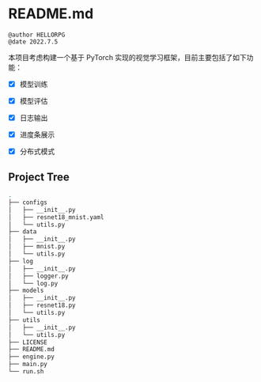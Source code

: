 # README.md

```wiki
@author HELLORPG
@date 2022.7.5
```

本项目考虑构建一个基于 PyTorch 实现的视觉学习框架，目前主要包括了如下功能：
- [x] 模型训练
- [x] 模型评估
- [x] 日志输出
- [x] 进度条展示
- [x] 分布式模式


## Project Tree
```bash
.
├── configs
│   ├── __init__.py
│   ├── resnet18_mnist.yaml
│   └── utils.py
├── data
│   ├── __init__.py
│   ├── mnist.py
│   └── utils.py
├── log
│   ├── __init__.py
│   ├── logger.py
│   └── log.py
├── models
│   ├── __init__.py
│   ├── resnet18.py
│   └── utils.py
├── utils
│   ├── __init__.py
│   └── utils.py
├── LICENSE
├── README.md
├── engine.py
├── main.py
└── run.sh
```

